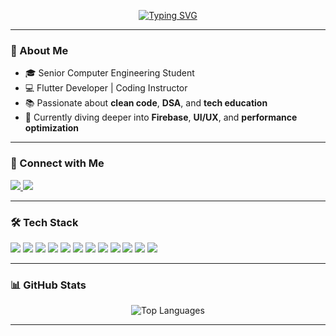 
<p align="center">
  <a href="https://github.com/AyaaMohammedsayed">
    <img src="https://readme-typing-svg.demolab.com?font=Fira+Code&pause=1000&color=8F43EE&center=true&vCenter=true&width=440&lines=Flutter+Developer+%7C+Computer+Engineer;Tech+Instructor+%7C+Lifelong+Learner" alt="Typing SVG" />
  </a>
</p>

---

### 🌿 About Me

- 🎓 Senior Computer Engineering Student  
- 💻 Flutter Developer | Coding Instructor  
- 📚 Passionate about **clean code**, **DSA**, and **tech education**  
- 🚀 Currently diving deeper into **Firebase**, **UI/UX**, and **performance optimization**

---

### 🤝 Connect with Me

<p align="left">
  <a href="https://www.linkedin.com/in/ayamohamedsayed/" target="_blank">
    <img src="https://img.shields.io/badge/LinkedIn-Aya%20Mohamed-0077B5?style=for-the-badge&logo=linkedin&logoColor=white" />
  </a>
  <a href="https://www.facebook.com/profile.php?id=100015951257626" target="_blank">
    <img src="https://img.shields.io/badge/Facebook-Aya%20Mohamed-1877F2?style=for-the-badge&logo=facebook&logoColor=white" />
  </a>
</p>

---

### 🛠 Tech Stack

<p align="left">
  <img src="https://img.shields.io/badge/Dart-05122A?style=for-the-badge&logo=dart&logoColor=00B4AB" />
  <img src="https://img.shields.io/badge/Flutter-05122A?style=for-the-badge&logo=flutter&logoColor=42A5F5" />
  <img src="https://img.shields.io/badge/Java-05122A?style=for-the-badge&logo=java&logoColor=orange" />
  <img src="https://img.shields.io/badge/C++-05122A?style=for-the-badge&logo=c%2B%2B&logoColor=blue" />
  <img src="https://img.shields.io/badge/Python-05122A?style=for-the-badge&logo=python&logoColor=yellow" />
  <img src="https://img.shields.io/badge/MySQL-05122A?style=for-the-badge&logo=mysql&logoColor=white" />
  <img src="https://img.shields.io/badge/HTML5-05122A?style=for-the-badge&logo=html5&logoColor=E34F26" />
  <img src="https://img.shields.io/badge/CSS3-05122A?style=for-the-badge&logo=css3&logoColor=1572B6" />
  <img src="https://img.shields.io/badge/Figma-05122A?style=for-the-badge&logo=figma&logoColor=F24E1E" />
  <img src="https://img.shields.io/badge/Git-05122A?style=for-the-badge&logo=git&logoColor=F1502F" />
  <img src="https://img.shields.io/badge/GitHub-05122A?style=for-the-badge&logo=github&logoColor=white" />
  <img src="https://img.shields.io/badge/VS%20Code-05122A?style=for-the-badge&logo=visual-studio-code&logoColor=007ACC" />
</p>

---

### 📊 GitHub Stats

<p align="center">
  <img src="https://github-readme-stats.vercel.app/api/top-langs/?username=AyaaMohammedsayed&layout=compact&theme=calm&hide_border=true" alt="Top Languages" />
  <br />
<!--   <img src="https://github-readme-stats.vercel.app/api?username=AyaaMohammedsayed&show_icons=true&theme=calm&hide_border=true" alt="GitHub Stats" /> -->
</p>

---
